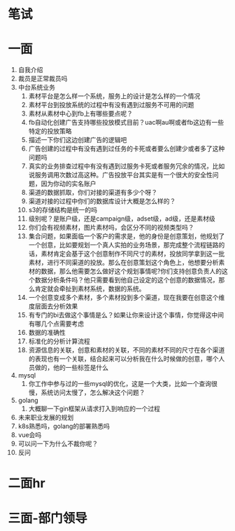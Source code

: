 # 笔试
# 一面
1. 自我介绍
2. 裁员是正常裁员吗
3. 中台系统业务
   1. 素材平台是怎么样一个系统，服务上的设计是怎么样的一个情况
   2. 素材平台到投放系统的过程中有没有遇到过服务不可用的问题
   3. 素材从素材中心到fb上有哪些要点呢？
   4. fb自动化创建广告支持哪些投放模式目前？uac啊au啊或者fb这边有一些特定的投放策略
   5. 描述一下你们这边创建广告的逻辑吧
   6. 广告创建的过程中有没有遇到过任务的卡死或者要么创建少或者多了这种问题吗
   7. 真实的业务排查过程中有没有遇到过服务卡死或者服务冗余的情况，比如说服务调用次数过高这种。广告投放平台其实是有一个很大的安全性问题，因为你动的实名账户
   8. 渠道的数据抓取，你们对接的渠道有多少个呀？
   9. 渠道对接的过程中你们的数据库设计大概是怎么样的？
   10. s3的存储结构是统一的吗 
   11. 级别呢？是账户级，还是campaign级，adset级，ad级，还是素材级
   12. 你们会有视频素材，图片素材吗，会区分不同的视频类型吗？
   13. 集合问题，如果面临一个客户的需求是，他的身份是创意策划，他规划了一个创意，比如要规划一个真人实拍的业务场景，那完成整个流程链路的话，素材肯定会基于这个创意制作不同尺寸的素材，投放同学拿到这一批素材，进行不同渠道的投放。那么在创意策划这个角色上，他想要分析素材的数据，那么他需要怎么做好这个规划事情呢?你们支持创意负责人的这个数据分析条件吗？他只需要看到他自己设定的这个创意的数据情况，那么肯定就会牵扯到素材系统，数据的系统。
   14. 一个创意变成多个素材，多个素材投到多个渠道，现在我要在创意这个维度层面去分析效果
   15. 有专门的bi去做这个事情是么？如果让你来设计这个事情，你觉得这中间有哪几个点需要考虑
      1. 数据的准确性
      2. 标准化的分析计算流程
      3. 资源信息的关联，创意和素材的关联，不同的素材不同的尺寸在各个渠道的表现也有一个关联，结合起来可以分析我在什么时候做的创意，哪个人员做的，他的一些标签是什么
4. mysql
   1. 你工作中参与过的一些mysql的优化，这是一个大类，比如一个查询很慢，系统访问太慢了，怎么解决这个问题？
5. golang
   1. 大概聊一下gin框架从请求打入到响应的一个过程
6. 未来职业发展的规划
7. k8s熟悉吗，golang的部署熟悉吗
8. vue会吗
9. 可以问一下为什么不裁你呢？
10. 反问
# 二面hr
# 三面-部门领导